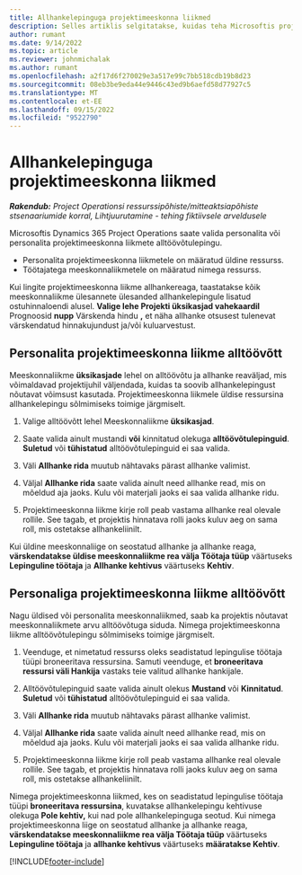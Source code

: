 ```yaml
---
title: Allhankelepinguga projektimeeskonna liikmed
description: Selles artiklis selgitatakse, kuidas teha Microsoftis projektimeeskonna liikmetele alltöövõttu Dynamics 365 Project Operations.
author: rumant
ms.date: 9/14/2022
ms.topic: article
ms.reviewer: johnmichalak
ms.author: rumant
ms.openlocfilehash: a2f17d6f270029e3a517e99c7bb518cdb19b8d23
ms.sourcegitcommit: 08eb3be9eda44e9446c43ed9b6aefd58d77927c5
ms.translationtype: MT
ms.contentlocale: et-EE
ms.lasthandoff: 09/15/2022
ms.locfileid: "9522790"
---
```

# <a name="subcontracting-project-team-members"></a>Allhankelepinguga projektimeeskonna liikmed

_**Rakendub:** Project Operationsi ressurssipõhiste/mitteaktsiapõhiste stsenaariumide korral,  Lihtjuurutamine - tehing fiktiivsele arveldusele_

Microsoftis Dynamics 365 Project Operations saate valida personalita või personalita projektimeeskonna liikmete alltöövõtulepingu.

- Personalita projektimeeskonna liikmetele on määratud üldine ressurss.
- Töötajatega meeskonnaliikmetele on määratud nimega ressurss.

Kui lingite projektimeeskonna liikme allhankereaga, taastatakse kõik meeskonnaliikme ülesannete ülesanded allhankelepingule lisatud ostuhinnaloendi alusel.  **Valige lehe Projekti üksikasjad vahekaardil** Prognoosid **nupp** Värskenda hindu **,** et näha allhanke otsusest tulenevat värskendatud hinnakujundust ja/või kuluarvestust. 

## <a name="subcontracting-an-unstaffed-project-team-member"></a>Personalita projektimeeskonna liikme alltöövõtt
Meeskonnaliikme **üksikasjade** lehel on alltöövõtu ja allhanke reaväljad, mis võimaldavad projektijuhil väljendada, kuidas ta soovib allhankelepingust nõutavat võimsust kasutada. Projektimeeskonna liikmele üldise ressursina allhankelepingu sõlmimiseks toimige järgmiselt.

1.  Valige alltöövõtt lehel Meeskonnaliikme **üksikasjad**.

2.  Saate valida ainult mustandi **või** kinnitatud olekuga **alltöövõtulepinguid**. **Suletud** või **tühistatud** alltöövõtulepinguid ei saa valida. 

3.  Väli **Allhanke rida** muutub nähtavaks pärast allhanke valimist.

4.  Väljal **Allhanke rida** saate valida ainult need allhanke read, mis on mõeldud aja jaoks. Kulu või materjali jaoks ei saa valida allhanke ridu.

5.  Projektimeeskonna liikme kirje roll peab vastama allhanke real olevale rollile. See tagab, et projektis hinnatava rolli jaoks kuluv aeg on sama roll, mis ostetakse allhankeliinilt. 

Kui üldine meeskonnaliige on seostatud allhanke ja allhanke reaga, **värskendatakse üldise meeskonnaliikme rea välja Töötaja tüüp** väärtuseks **Lepinguline töötaja** ja **Allhanke kehtivus** väärtuseks **Kehtiv**.

## <a name="subcontracting-a-staffed-project-team-member"></a>Personaliga projektimeeskonna liikme alltöövõtt
Nagu üldised või personalita meeskonnaliikmed, saab ka projektis nõutavat meeskonnaliikmete arvu alltöövõtuga siduda. Nimega projektimeeskonna liikme alltöövõtulepingu sõlmimiseks toimige järgmiselt.

1.  Veenduge, et nimetatud ressurss oleks seadistatud lepingulise töötaja tüüpi broneeritava ressursina. Samuti veenduge, et **broneeritava ressursi väli Hankija** vastaks teie valitud allhanke hankijale. 

2.  Alltöövõtulepinguid saate valida ainult olekus **Mustand** või **Kinnitatud**. **Suletud** või **tühistatud** alltöövõtulepinguid ei saa valida. 

3.  Väli **Allhanke rida** muutub nähtavaks pärast allhanke valimist.

4.  Väljal **Allhanke rida** saate valida ainult need allhanke read, mis on mõeldud aja jaoks. Kulu või materjali jaoks ei saa valida allhanke ridu.

5.  Projektimeeskonna liikme kirje roll peab vastama allhanke real olevale rollile. See tagab, et projektis hinnatava rolli jaoks kuluv aeg on sama roll, mis ostetakse allhankeliinilt. 

Nimega projektimeeskonna liikmed, kes on seadistatud lepingulise töötaja tüüpi **broneeritava ressursina**, kuvatakse allhankelepingu kehtivuse olekuga **Pole kehtiv,** kui nad pole allhankelepinguga seotud. Kui nimega projektimeeskonna liige on seostatud allhanke ja allhanke reaga, **värskendatakse meeskonnaliikme rea välja Töötaja tüüp** väärtuseks **Lepinguline töötaja** ja **allhanke kehtivus** väärtuseks **määratakse Kehtiv**.

[!INCLUDE[footer-include](../../includes/footer-banner.md)]
